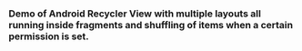 ### Demo of Android Recycler View with multiple layouts all running inside fragments and shuffling of items when a certain permission is set.

